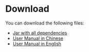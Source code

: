 # Download

You can download the following files:

+ [Jar with all dependencies](../download/udf-tsclean-0.1.0-jar-with-dependencies.jar)
+ [User Manual in Chinese](../download/UserManual_zh.pdf)
+ [User Manual in English](../download/UserManual_en.pdf)